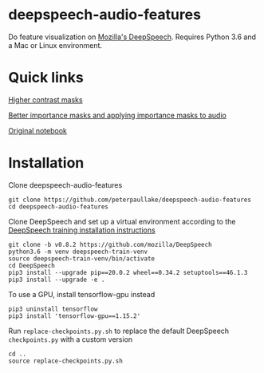 # deepspeech-audio-features
Do feature visualization on [Mozilla's DeepSpeech](https://github.com/mozilla/DeepSpeech/).
Requires Python 3.6 and a Mac or Linux environment.

# Quick links
[Higher contrast masks](https://peterpaullake.github.io/deepspeech-audio-features/higher-contrast-masks.html)

[Better importance masks and applying importance masks to audio](https://peterpaullake.github.io/deepspeech-audio-features/importance-masks.html)

[Original notebook](https://peterpaullake.github.io/deepspeech-audio-features/deepspeech-audio-features.html)

# Installation
Clone deepspeech-audio-features
```
git clone https://github.com/peterpaullake/deepspeech-audio-features
cd deepspeech-audio-features
```
Clone DeepSpeech and set up a virtual environment according to the [DeepSpeech training installation instructions](https://deepspeech.readthedocs.io/en/latest/TRAINING.html)
```
git clone -b v0.8.2 https://github.com/mozilla/DeepSpeech
python3.6 -m venv deepspeech-train-venv
source deepspeech-train-venv/bin/activate
cd DeepSpeech
pip3 install --upgrade pip==20.0.2 wheel==0.34.2 setuptools==46.1.3
pip3 install --upgrade -e .
```
To use a GPU, install tensorflow-gpu instead
```
pip3 uninstall tensorflow
pip3 install 'tensorflow-gpu==1.15.2'
```
Run `replace-checkpoints.py.sh` to replace the default DeepSpeech `checkpoints.py` with a custom version
```
cd ..
source replace-checkpoints.py.sh
```
